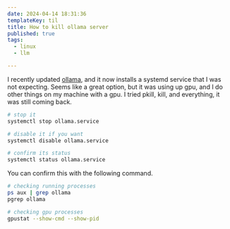 ```yaml
---
date: 2024-04-14 18:31:36
templateKey: til
title: How to kill ollama server
published: true
tags:
  - linux
  - llm

---
```


I recently updated [ollama](https://ollama.com/), and it now installs a systemd service that I was not
expecting.  Seems like a great option, but it was using up gpu, and I do other
things on my machine with a gpu.  I tried pkill, kill, and everything, it was
still coming back.

``` bash
# stop it
systemctl stop ollama.service

# disable it if you want
systemctl disable ollama.service

# confirm its status
systemctl status ollama.service
```

You can confirm this with the following command.

``` bash
# checking running processes
ps aux | grep ollama
pgrep ollama

# checking gpu processes
gpustat --show-cmd --show-pid
```
